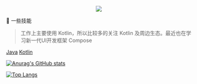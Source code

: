 <!--
### Hi there, I am a developer 👋


```
                             \\\\\\\
                            \\\\\\\\\\\\
                          \\\\\\\\\\\\\\\
  -----------,-|           |C>   // )\\\\|
           ,','|          /    || ,'/////|
---------,','  |         (,    ||   /////
         ||    |          \\  ||||//''''|
         ||    |           |||||||     _|
         ||    |______      `````\____/ \
         ||    |     ,|         _/_____/ \
         ||  ,'    ,' |        /          |
         ||,'    ,'   |       |         \  |
_________|/    ,'     |      /           | |
_____________,'      ,',_____|      |    | |
             |     ,','      |      |    | |
             |   ,','    ____|_____/    /  |
             | ,','  __/ |             /   |
_____________|','   ///_/-------------/   |
              |===========,'
```

**LLhon/LLhon** is a ✨ _special_ ✨ repository because its `README.md` (this file) appears on your GitHub profile.

Here are some ideas to get you started:

- 🔭 I’m currently working on ...
- 🌱 I’m currently learning ...
- 👯 I’m looking to collaborate on ...
- 🤔 I’m looking for help with ...
- 💬 Ask me about ...
- 📫 How to reach me: ...
- 😄 Pronouns: ...
- ⚡ Fun fact: ...
-->

<p align="center">
 <img src="https://quotes-github-readme.vercel.app/api?type=horizontal&theme=dark&quote=程序员，喜欢写代码，喜欢摄影。&author=liuhehong"  />
</p>

:cherries: 一些技能
  > 工作上主要使用 Kotlin，所以比较多的关注 Kotlin 及周边生态。最近也在学习新一代UI开发框架 Compose

[Java](https://img.shields.io/badge/Java-FF9800?style=for-the-badge&logo=java&logoColor=white) [Kotlin](https://img.shields.io/badge/Kotlin-673AB7?style=for-the-badge&logo=kotlin&logoColor=white)


[![Anurag's GitHub stats](https://github-readme-stats.vercel.app/api?username=LLhon&show_icons=true&theme=cobalt)](https://github.com/anuraghazra/github-readme-stats)

[![Top Langs](https://github-readme-stats.vercel.app/api/top-langs/?username=LLhon&layout=compact)](https://github.com/anuraghazra/github-readme-stats)
